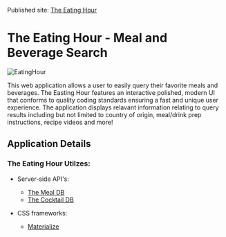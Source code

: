 Published site: [The Eating Hour](https://nihalwill.github.io/EatingHour/)

# The Eating Hour - Meal and Beverage Search

![EatingHour](https://user-images.githubusercontent.com/5081876/95931855-3c224100-0d98-11eb-8887-47cf7837208a.JPG)

This web application allows a user to easily query their favorite meals and beverages. The Easting Hour features an interactive polished, modern UI that conforms to quality coding standards ensuring a fast and unique user experience. The application displays relavant information relating to query results including but not limited to country of origin, meal/drink prep instructions, recipe videos and more!

## Application Details

### The Eating Hour Utilzes:

- Server-side API's:

  - [The Meal DB](https://www.themealdb.com/api.php)
  - [The Cocktail DB](https://www.thecocktaildb.com/api.php)

- CSS frameworks:

  - [Materialize](https://materializecss.com/)
